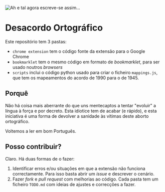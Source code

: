 ![Ah e tal agora escreve-se assim...](https://raw.github.com/brecke/desacordo_ortografico/master/images/fuck-that-bitch-yao-ming.png)

# Desacordo Ortográfico #

Este repositório tem 3 pastas:

* `chrome extension` tem o código fonte da extensão para o Google Chrome
* `bookmarklet` tem o mesmo código em formato de *bookmarklet*, para ser usado noutros *browsers*
* `scripts` inclui o código python usado para criar o ficheiro `mappings.js`, que tem os mapeamentos do acordo de 1990 para o de 1945.

## Porquê ##

Não há coisa mais aberrante do que uns mentecaptos a tentar "evoluir" a
língua à força e por decreto. Esta idiotice tem de acabar (e rápido), e esta
iniciativa é uma forma de devolver a sanidade às vítimas deste aborto
ortográfico.

Voltemos a ler em bom Português.

## Posso contribuir? ##

Claro. Há duas formas de o fazer:

1. Identificar erros e/ou situações em que a extensão não funciona correctamente. Para isso basta abrir um *issue* e descrever o cenário.
2. Fazer *fork* e *pull request* com melhorias ao código. Cada pasta tem um ficheiro `TODO.md` com ideias de ajustes e correcções a fazer.



